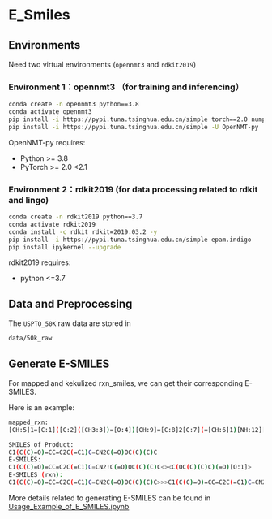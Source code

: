 # E_Smiles

## Environments

Need two virtual environments (```opennmt3``` and ```rdkit2019```)

### Environment 1：opennmt3 （for training and inferencing）

```bash
conda create -n opennmt3 python==3.8
conda activate opennmt3
pip install -i https://pypi.tuna.tsinghua.edu.cn/simple torch==2.0 numpy transformers pandas tqdm
pip install -i https://pypi.tuna.tsinghua.edu.cn/simple -U OpenNMT-py
```

OpenNMT-py requires:

- Python >= 3.8
- PyTorch >= 2.0 <2.1

### Environment 2：rdkit2019 (for data processing related to rdkit and lingo)

```bash
conda create -n rdkit2019 python==3.7
conda activate rdkit2019
conda install -c rdkit rdkit=2019.03.2 -y
pip install -i https://pypi.tuna.tsinghua.edu.cn/simple epam.indigo
pip install ipykernel --upgrade
```

rdkit2019 requires:

- python <=3.7


## Data and Preprocessing

The ```USPTO_50K``` raw data are stored in

```bash
data/50k_raw
```

## Generate E-SMILES

For mapped and kekulized rxn_smiles, we can get their corresponding E-SMILES.

Here is an example:

```bash
mapped_rxn: 
[CH:5]1=[C:1]([C:2]([CH3:3])=[O:4])[CH:9]=[C:8]2[C:7](=[CH:6]1)[NH:12][CH:11]=[CH:10]2.[O:20]([C:21]([O:22][C:23]([CH3:24])([CH3:26])[CH3:25])=[O:27])[C:13](=[O:14])[O:15][C:16]([CH3:17])([CH3:18])[CH3:19]>>[C:1]1([C:2]([CH3:3])=[O:4])=[CH:5][CH:6]=[C:7]2[C:8](=[CH:9]1)[CH:10]=[CH:11][N:12]2[C:13](=[O:14])[O:15][C:16]([CH3:17])([CH3:18])[CH3:19]
```

```bash
SMILES of Product: 
C1(C(C)=O)=CC=C2C(=C1)C=CN2C(=O)OC(C)(C)C
E-SMILES: 
C1(C(C)=O)=CC=C2C(=C1)C=CN2!C(=O)OC(C)(C)C<><C(OC(C)(C)C)(=O)[O:1]>
E-SMILES (rxn): 
C1(C(C)=O)=CC=C2C(=C1)C=CN2C(=O)OC(C)(C)C>>>C1(C(C)=O)=CC=C2C(=C1)C=CN2!C(=O)OC(C)(C)C<><C(OC(C)(C)C)(=O)[O:1]>
```

More details related to generating E-SMILES can be found in [Usage_Example_of_E_SMILES.ipynb](https://github.com/jiachengxiong/E_Smiles/blob/main/Usage_Example_of_E_SMILES.ipynb)


